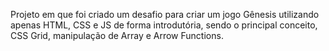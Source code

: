 Projeto em que foi criado um desafio para criar um jogo Gênesis utilizando apenas HTML, CSS e JS de forma introdutória, sendo o principal conceito, CSS Grid, manipulação de Array e Arrow Functions.
